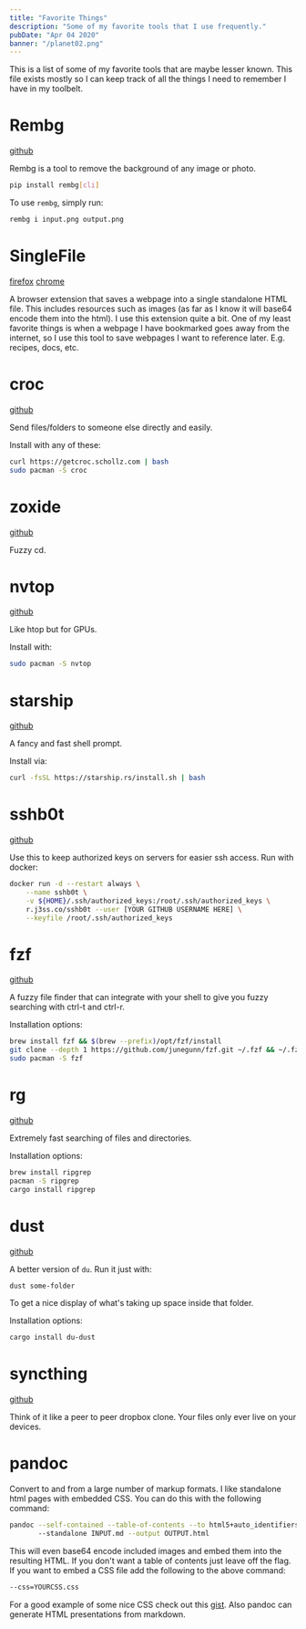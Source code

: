 ```yaml
---
title: "Favorite Things"
description: "Some of my favorite tools that I use frequently."
pubDate: "Apr 04 2020"
banner: "/planet02.png"
---
```


This is a list of some of my favorite tools that are maybe lesser known. This file
exists mostly so I can keep track of all the things I need to remember I have in my
toolbelt.

# Rembg

[github](https://github.com/danielgatis/rembg)

Rembg is a tool to remove the background of any image or photo. 

```bash
pip install rembg[cli]
```

To use `rembg`, simply run:

```bash
rembg i input.png output.png
```

# SingleFile

[firefox](https://addons.mozilla.org/en-US/firefox/addon/single-file/)
[chrome](https://chrome.google.com/webstore/detail/singlefile/mpiodijhokgodhhofbcjdecpffjipkle?hl=en)

A browser extension that saves a webpage into a single standalone HTML file. This includes resources such as images (as far as
I know it will base64 encode them into the html). I use this extension quite a bit. One of my least favorite things is when a webpage
I have bookmarked goes away from the internet, so I use this tool to save webpages I want to reference later. E.g. recipes, docs, etc.

# croc

[github](https://github.com/schollz/croc)

Send files/folders to someone else directly and easily.

Install with any of these:

```bash
curl https://getcroc.schollz.com | bash
sudo pacman -S croc
```

# zoxide

[github](https://github.com/ajeetdsouza/zoxide)

Fuzzy cd.

# nvtop

[github](https://github.com/Syllo/nvtop)

Like htop but for GPUs.

Install with:

```bash
sudo pacman -S nvtop
```

# starship

[github](https://github.com/starship/starship)

A fancy and fast shell prompt.

Install via:

```bash
curl -fsSL https://starship.rs/install.sh | bash
```

# sshb0t

[github](https://github.com/genuinetools/sshb0t)

Use this to keep authorized keys on servers for easier
ssh access. Run with docker:

```bash
docker run -d --restart always \
    --name sshb0t \
    -v ${HOME}/.ssh/authorized_keys:/root/.ssh/authorized_keys \
    r.j3ss.co/sshb0t --user [YOUR GITHUB USERNAME HERE] \
    --keyfile /root/.ssh/authorized_keys
```

# fzf

[github](https://github.com/junegunn/fzf)

A fuzzy file finder that can integrate with your shell to give you fuzzy searching with ctrl-t and ctrl-r.

Installation options:

```bash
brew install fzf && $(brew --prefix)/opt/fzf/install
git clone --depth 1 https://github.com/junegunn/fzf.git ~/.fzf && ~/.fzf/install
sudo pacman -S fzf
```

# rg

[github](https://github.com/BurntSushi/ripgrep)

Extremely fast searching of files and directories.

Installation options:

```bash
brew install ripgrep
pacman -S ripgrep
cargo install ripgrep
```

# dust

[github](https://github.com/bootandy/dust)

A better version of `du`. Run it just with:

```bash
dust some-folder
```

To get a nice display of what's taking up space inside that folder.

Installation options:

```bash
cargo install du-dust
```

# syncthing

[github](https://github.com/syncthing/syncthing)

Think of it like a peer to peer dropbox clone. Your files only ever live on
your devices.

# pandoc

Convert to and from a large number of markup formats. I like standalone html pages
with embedded CSS. You can do this with the following command:

```bash
pandoc --self-contained --table-of-contents --to html5+auto_identifiers
       --standalone INPUT.md --output OUTPUT.html

```
This will even base64 encode included images and embed them into the resulting HTML.
If you don't want a table of contents just leave off the flag. If you want to embed a CSS file add the following to the above
command:

```bash
--css=YOURCSS.css
```

For a good example of some nice CSS check out this [gist](https://gist.github.com/killercup/5917178). Also pandoc can generate HTML presentations from markdown.
